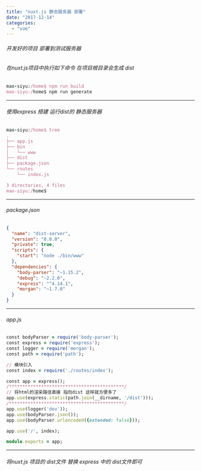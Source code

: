 ```yaml
---
title: "nuxt.js 静态服务器 部署"
date: "2017-12-14"
categories: 
  - "vue"
---
```


###### 开发好的项目 部署到测试服务器

###### 在nuxt.js项目中执行如下命令 在项目根目录会生成 dist

```ruby
mao-siyu:/home$ npm run build
mao-siyu:/home$ npm run generate
```

* * *

###### 使用express 搭建 运行dist的 静态服务器

```ruby
mao-siyu:/home$ tree
.
├── app.js
├── bin
│   └── www
├── dist
├── package.json
└── routes
    └── index.js

3 directories, 4 files
mao-siyu:/home$
```

* * *

###### package.json

```json
{
  "name": "dist-server",
  "version": "0.0.0",
  "private": true,
  "scripts": {
    "start": "node ./bin/www"
  },
  "dependencies": {
    "body-parser": "~1.15.2",
    "debug": "~2.2.0",
    "express": "^4.14.1",
    "morgan": "~1.7.0"
  }
}
```

* * *

###### app.js

```ruby
const bodyParser = require('body-parser');
const express = require('express');
const logger = require('morgan');
const path = require('path');

// 模块引入
const index = require('./routes/index');

const app = express();
/*******************************************/
// 将html的渲染路径直接 指向dist 这样就方便多了
app.use(express.static(path.join(__dirname, '/dist')));
/*******************************************/
app.use(logger('dev'));
app.use(bodyParser.json());
app.use(bodyParser.urlencoded({extended: false}));

app.use('/', index);

module.exports = app;
```

* * *

###### 将nuxt.js 项目的 dist文件 替换 express 中的 dist文件即可
